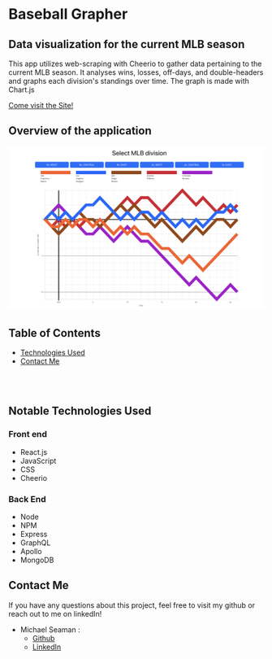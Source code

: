 
# Baseball Grapher

## Data visualization for the current MLB season
This app utilizes web-scraping with Cheerio to gather data pertaining to the current MLB season. It analyses wins, losses, off-days, and double-headers and graphs each division's standings over time.  The graph is made with Chart.js



[Come visit the Site!](https://baseball-grapher.herokuapp.com/)
## Overview of the application
<img src="client/public/images/baseballGrapherScreenshot.png">

  ## Table of Contents
  * [Technologies Used](#notable-technologies-used)
  * [Contact Me](#contact-me)<br />
​
  

​
  ## Notable Technologies Used
  ### Front end
  - React.js
  - JavaScript
  - CSS
  - Cheerio
  ### Back End
  - Node
  - NPM
  - Express
  - GraphQL
  - Apollo
  - MongoDB


    
    
  ## Contact Me
If you have any questions about this project, feel free to visit my github or reach out to me on linkedIn!
* Michael Seaman :
    * [Github](https://github.com/mseaman26)
    * [LinkedIn](https://www.linkedin.com/in/michael-seaman-120a59250/)

